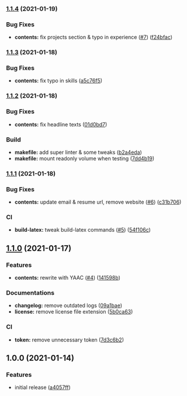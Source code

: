 ### [1.1.4](https://github.com/kirintwn/resume/compare/v1.1.3...v1.1.4) (2021-01-19)


### Bug Fixes

* **contents:** fix projects section & typo in experience ([#7](https://github.com/kirintwn/resume/issues/7)) ([f24bfac](https://github.com/kirintwn/resume/commit/f24bfacd8d4b0afb1998789fd161b44db79086a7))

### [1.1.3](https://github.com/kirintwn/resume/compare/v1.1.2...v1.1.3) (2021-01-18)


### Bug Fixes

* **contents:** fix typo in skills ([a5c76f5](https://github.com/kirintwn/resume/commit/a5c76f5d85f536c6e06c49ed142dda326340e7b1))

### [1.1.2](https://github.com/kirintwn/resume/compare/v1.1.1...v1.1.2) (2021-01-18)


### Bug Fixes

* **contents:** fix headline texts ([01d0bd7](https://github.com/kirintwn/resume/commit/01d0bd78c5106d1bc5c2f3e0272c502b09d09c2f))


### Build

* **makefile:** add super linter & some tweaks ([b2a4eda](https://github.com/kirintwn/resume/commit/b2a4eda706ea7d82ebf555bbafd72a42c0ac05d3))
* **makefile:** mount readonly volume when testing ([7dd4b19](https://github.com/kirintwn/resume/commit/7dd4b19f452ed44dac3c368fcea74aea66844d53))

### [1.1.1](https://github.com/kirintwn/resume/compare/v1.1.0...v1.1.1) (2021-01-18)


### Bug Fixes

* **contents:** update email & resume url, remove website ([#6](https://github.com/kirintwn/resume/issues/6)) ([c31b706](https://github.com/kirintwn/resume/commit/c31b706b371e12508bfbf87f886a44374e4a07b4))


### CI

* **build-latex:** tweak build-latex commands ([#5](https://github.com/kirintwn/resume/issues/5)) ([54f106c](https://github.com/kirintwn/resume/commit/54f106cabcb3ef316c6d41b0adf897a2a8616524))

## [1.1.0](https://github.com/kirintwn/resume/compare/v1.0.0...v1.1.0) (2021-01-17)


### Features

* **contents:** rewrite with YAAC ([#4](https://github.com/kirintwn/resume/issues/4)) ([141598b](https://github.com/kirintwn/resume/commit/141598b92b7b8c20e1c31a4454c79cf5c72d6c79))


### Documentations

* **changelog:** remove outdated logs ([09a1bae](https://github.com/kirintwn/resume/commit/09a1baed72b0d2895b0f31a84d19f21cce049a08))
* **license:** remove license file extension ([5b0ca63](https://github.com/kirintwn/resume/commit/5b0ca63cbf924357c5d01ddba4a62a83c5eef8e3))


### CI

* **token:** remove unnecessary token ([7d3c6b2](https://github.com/kirintwn/resume/commit/7d3c6b27374a1edc11d7adaf16a0439a5f2560e9))

## 1.0.0 (2021-01-14)


### Features

* initial release ([a4057ff](https://github.com/kirintwn/resume/commit/a4057ffd5e5175966cdd54505ab57217b0a8e93c))
